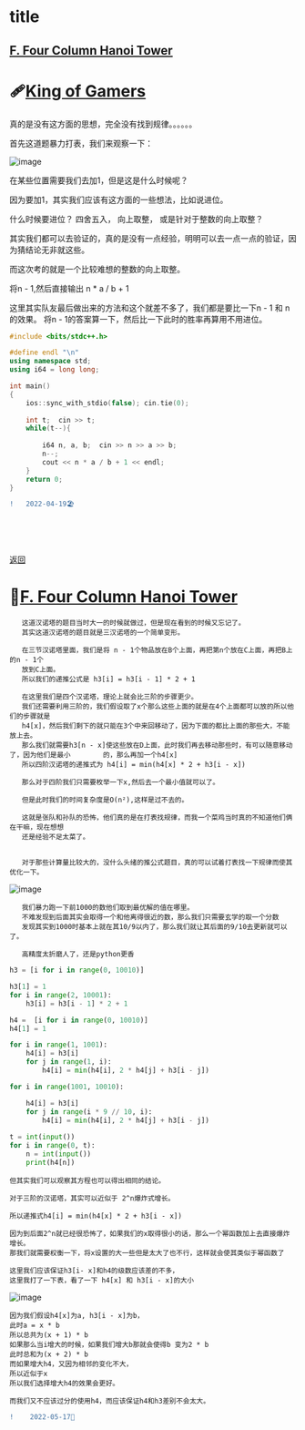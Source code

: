 <span id="jump0"> </span>
#  title

   ## [F. Four Column Hanoi Tower](#jump1)

#   🩹[King of Gamers](https://ac.nowcoder.com/acm/contest/32708/K)

  真的是没有这方面的思想，完全没有找到规律。。。。。。
  
  
  首先这道题暴力打表，我们来观察一下：
  
  ![image](https://user-images.githubusercontent.com/92497177/163835802-2231e503-f4d2-41b7-be88-1aff46b0c5fb.png)

 在某些位置需要我们去加1，但是这是什么时候呢？
 
  因为要加1，其实我们应该有这方面的一些想法，比如说进位。
  
  什么时候要进位？
  四舍五入， 向上取整， 或是针对于整数的向上取整？
  
  其实我们都可以去验证的，真的是没有一点经验，明明可以去一点一点的验证，因为猜结论无非就这些。
  
  
  而这次考的就是一个比较难想的整数的向上取整。
  
  将n - 1,然后直接输出 n * a / b + 1
  
  
  这里其实队友最后做出来的方法和这个就差不多了，我们都是要比一下n - 1 和 n 的效果。
  将n - 1的答案算一下，然后比一下此时的胜率再算用不用进位。
  
```C++
#include <bits/stdc++.h>

#define endl "\n"
using namespace std;
using i64 = long long;

int main()
{
	ios::sync_with_stdio(false); cin.tie(0);
	
	int t;  cin >> t;
	while(t--){
		
		i64 n, a, b;  cin >> n >> a >> b;
		n--;
		cout << n * a / b + 1 << endl;
	}
	return 0;
}
```
```diff
!   2022-04-19🏖️
```
<br>
<br>
<br>

[返回](#jump0)

<span id="jump1"> </span>

#    🥣[F. Four Column Hanoi Tower](https://codeforces.com/gym/103366/problem/F)

       这道汉诺塔的题目当时大一的时候就做过，但是现在看到的时候又忘记了。
       其实这道汉诺塔的题目就是三汉诺塔的一个简单变形。
       
       在三节汉诺塔里面，我们是将 n - 1个物品放在B个上面，再把第n个放在C上面，再把B上的n - 1个
       放到C上面。
       所以我们的递推公式是 h3[i] = h3[i - 1] * 2 + 1
       
       在这里我们是四个汉诺塔，理论上就会比三阶的步骤更少。
       我们还需要利用三阶的，我们假设取了x个那么这些上面的就是在4个上面都可以放的所以他们的步骤就是
       h4[x]，然后我们剩下的就只能在3个中来回移动了，因为下面的都比上面的那些大，不能放上去。
       那么我们就需要h3[n - x]使这些放在D上面，此时我们再去移动那些时，有可以随意移动了，因为他们是最小        的，那么再加一个h4[x]
       所以四阶汉诺塔的递推式为 h4[i] = min(h4[x] * 2 + h3[i - x])
       
       那么对于四阶我们只需要枚举一下x,然后去一个最小值就可以了。
       
       但是此时我们的时间复杂度是O(n²),这样是过不去的。
       
       这就是张队和孙队的恐怖，他们真的是在打表找规律，而我一个菜鸡当时真的不知道他们俩在干嘛，现在想想
       还是经验不足太菜了。
       
       
       对于那些计算量比较大的，没什么头绪的推公式题目，真的可以试着打表找一下规律而使其优化一下。
       
![image](https://user-images.githubusercontent.com/92497177/168708221-910a941b-6b5a-4370-8aa0-d7fa008d572d.png)

       我们暴力跑一下前1000的数他们取到最优解的值在哪里。
       不难发现到后面其实会取得一个和他离得很近的数，那么我们只需要玄学的取一个分数
       发现其实到1000时基本上就在其10/9以内了，那么我们就让其后面的9/10去更新就可以了。
        
       高精度太折磨人了，还是python更香
 
```python
h3 = [i for i in range(0, 10010)]

h3[1] = 1
for i in range(2, 10001):
    h3[i] = h3[i - 1] * 2 + 1

h4 =  [i for i in range(0, 10010)]
h4[1] = 1

for i in range(1, 1001):
    h4[i] = h3[i]
    for j in range(1, i):
        h4[i] = min(h4[i], 2 * h4[j] + h3[i - j])

for i in range(1001, 10010):

    h4[i] = h3[i]
    for j in range(i * 9 // 10, i):
        h4[i] = min(h4[i], 2 * h4[j] + h3[i - j])
	
t = int(input())
for i in range(0, t):
    n = int(input())
    print(h4[n])
```
    但其实我们可以观察其方程也可以得出相同的结论。
    
    对于三阶的汉诺塔，其实可以近似于 2^n爆炸式增长。
    
    所以递推式h4[i] = min(h4[x] * 2 + h3[i - x])
    
    因为到后面2^n就已经很恐怖了，如果我们的x取得很小的话，那么一个幂函数加上去直接爆炸增长。
    那我们就需要权衡一下，将x设置的大一些但是太大了也不行，这样就会使其类似于幂函数了
    
    这里我们应该保证h3[i- x]和h4的级数应该差的不多，
    这里我打了一下表，看了一下 h4[x] 和 h3[i - x]的大小
![image](https://user-images.githubusercontent.com/92497177/168716042-bdb7dbda-d4ac-4056-8ab7-ed3e924eb552.png)

    因为我们假设h4[x]为a, h3[i - x]为b，
    此时a = x * b
    所以总共为(x + 1) * b
    如果那么当i增大的时候，如果我们增大b那就会使得b 变为2 * b
    此时总和为(x + 2) * b
    而如果增大h4，又因为相邻的变化不大，
    所以近似于x
    所以我们选择增大h4的效果会更好。
    
    而我们又不应该过分的使用h4，而应该保证h4和h3差别不会太大。

```diff
!    2022-05-17🥡
```
    
